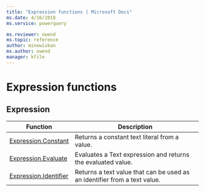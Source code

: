 ```yaml
---
title: "Expression functions | Microsoft Docs"
ms.date: 4/16/2018
ms.service: powerquery

ms.reviewer: owend
ms.topic: reference
author: minewiskan
ms.author: owend
manager: kfile
---
```

# Expression functions
 
  
## <a name="__toc360789877"></a>Expression  
  
|Function|Description|  
|------------|---------------|  
|[Expression.Constant](expression-constant.md)|Returns a constant text literal from a value.|  
|[Expression.Evaluate](expression-evaluate.md)|Evaluates a Text expression and returns the evaluated value.|  
|[Expression.Identifier](expression-identifier.md)|Returns a text value that can be used as an identifier from a text value.|  
  
